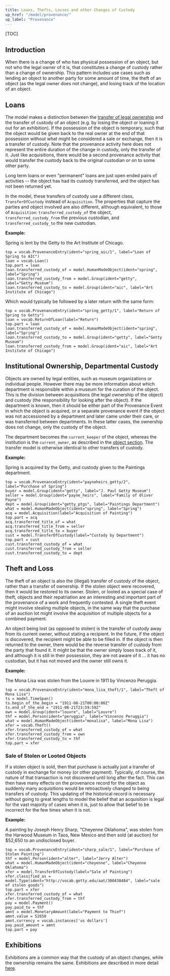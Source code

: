 ```yaml
---
title: Loans, Thefts, Losses and other Changes of Custody
up_href: "/model/provenance/"
up_label: "Provenance"
---
```


[TOC]

## Introduction

When there is a change of who has physical possession of an object, but not who the legal owner of it is, that constitutes a change of custody rather than a change of ownership.  This pattern includes use cases such as lending an object to another party for some amount of time, the theft of an object (as the legal owner does not change), and losing track of the location of an object. 

## Loans

The model makes a distinction between the [transfer of legal ownership](../acquisition) and the transfer of custody of an object (e.g. by losing the object or loaning it out for an exhibition). If the possession of the object is temporary, such that the object would be given back to the real owner at the end of that possession without what might be considered a sale or exchange, then it is a transfer of custody.  Note that the provenance activity here does not represent the entire duration of the change in custody, only the transfer of it.  Just like acquisitions, there would be a second provenance activity that would transfer the custody back to the original custodian or on to some other party.

Long term loans or even "permanent" loans are just open ended pairs of activities -- the object has had its custody transferred, and the object has not been returned yet.

In the model, these transfers of custody use a different class, `TransferOfCustody` instead of `Acquisition`. The properties that capture the parties and object involved are also different, although equivalent, to those of `Acquisition`: `transferred_custody_of` the object, `transferred_custody_from` the previous custodian, and `transferred_custody_to` the new custodian.

__Example:__

Spring is lent by the Getty to the Art Institute of Chicago.

```crom
top = vocab.ProvenanceEntry(ident="spring_aic/1", label="Loan of Spring to AIC")
loan = vocab.Loan()
top.part = loan
loan.transferred_custody_of = model.HumanMadeObject(ident="spring", label="Spring")
loan.transferred_custody_from = model.Group(ident="getty", label="Getty Museum")
loan.transferred_custody_to = model.Group(ident="aic", label="Art Institute of Chicago")
```

Which would typically be followed by a later return with the same form:

```crom
top = vocab.ProvenanceEntry(ident="spring_getty/1", label="Return of Spring to Getty")
loan = vocab.ReturnOfLoan(label="Return")
top.part = loan
loan.transferred_custody_of = model.HumanMadeObject(ident="spring", label="Spring")
loan.transferred_custody_to = model.Group(ident="getty", label="Getty Museum")
loan.transferred_custody_from = model.Group(ident="aic", label="Art Institute of Chicago")
```

## Institutional Ownership, Departmental Custody

Objects are owned by legal entities, such as museum organizations or individual people. However there may be more information about which department is responsible within a museum for the curation of the object. This is the division between acquisitions (the legal ownership of the object) and custody (the responsibility for looking after the object). If the department is known, then it should be either part of the Provenance Event in which the object is acquired, or a separate provenance event if the object was not accessioned by a department and later came under their care, or was transferred between departments. In these latter cases, the ownership does not change, only the custody of the object.

The department becomes the `current_keeper` of the object, whereas the institution is the `current_owner`, as described in the [object section](/model/object/ownership/). The transfer model is otherwise identical to other transfers of custody.

__Example:__

Spring is acquired by the Getty, and custody given to the Paintings department.

```crom
top = vocab.ProvenanceEntry(ident="payneheirs_getty/2", label="Purchase of Spring")
buyer = model.Group(ident="getty", label="J. Paul Getty Museum")
seller = model.Group(ident="payne_heirs", label="Family of Oliver Payne")
dept = model.Group(ident="getty_ptgs", label="Paintings Department")
what = model.HumanMadeObject(ident="spring", label="Spring")
acq = model.Acquisition(label="Acquisition of Painting")
top.part = acq
acq.transferred_title_of = what
acq.transferred_title_from = seller
acq.transferred_title_to = buyer
cust = model.TransferOfCustody(label="Custody by Department")
top.part = cust
cust.transferred_custody_of = what
cust.transferred_custody_from = seller
cust.transferred_custody_to = dept
```

## Theft and Loss

The theft of an object is also the (illegal) transfer of custody of the object, rather than a transfer of ownership. If the stolen object were recovered, then it would be restored to its owner. Stolen, or looted as a special case of theft, objects and their repatriation are an interesting and important part of the provenance of a work and frequently contested. A single theft event might involve stealing multiple objects, in the same way that the purchase of an auction lot might involve the acquisition of multiple objects for a combined payment.

An object being lost (as opposed to stolen) is the transfer of custody away from its current owner, without stating a recipient.  In the future, if the object is discovered, the recipient might be able to be filled in.  If the object is then returned to the owner, there would be the reverse transfer of custody from the party that found it.  It might be that the owner simply loses track of it, and although it is still in their possession, they are not aware of it ... it has no custodian, but it has not moved and the owner still owns it.

__Example:__

The Mona Lisa was stolen from the Louvre in 1911 by Vincenzo Peruggia.

```crom
top = vocab.ProvenanceEntry(ident="mona_lisa_theft/1", label="Theft of Mona Lisa")
ts = model.TimeSpan()
ts.begin_of_the_begin = "1911-08-21T00:00:00Z"
ts.end_of_the_end = "1911-08-21T23:59:59Z"
own = model.Group(ident="louvre", label="Louvre")
thf = model.Person(ident="peruggia", label="Vincenzo Peruggia")
what = model.HumanMadeObject(ident="monalisa", label="Mona Lisa")
xfer = vocab.Theft()
xfer.transferred_custody_of = what
xfer.transferred_custody_from = own
xfer.transferred_custody_to = thf
top.part = xfer
```

### Sale of Stolen or Looted Objects

If a stolen object is sold, then that purchase is actually just a transfer of custody in exchange for money (or other payment). Typically, of course, the nature of that transaction is not discovered until long after the fact. This can then have many effects on the provenance record for the object as suddenly many acquisitions would be retroactively changed to being transfers of custody. This updating of the historical record is necessary without going to great lengths to model the belief that an acquisition is legal for the vast majority of cases when it is, just to allow that belief to be incorrect for the few times when it is not.

__Example:__

A painting by Joseph Henry Sharp, "Cheyenne Oklahoma", was stolen from the Harwood Museum in Taos, New Mexico and then sold (at auction) for $52,650 to an undisclosed buyer.

```crom
top = vocab.ProvenanceEntry(ident="sharp_sale/1", label="Purchase of Stolen Painting")
thf = model.Person(ident="alter", label="Jerry Alter")
what = model.HumanMadeObject(ident="cheyenne", label="Cheyenne Oklahoma")
xfer = model.TransferOfCustody(label="Sale of Painting")
xfer.classified_as = model.Type(ident="http://vocab.getty.edu/aat/300438484", label="sale of stolen goods")
top.part = xfer
xfer.transferred_custody_of = what
xfer.transferred_custody_from = thf
pay = model.Payment()
pay.paid_to = thf
amnt = model.MonetaryAmount(label="Payment to Thief")
amnt.value = 52650
amnt.currency = vocab.instances['us dollars']
pay.paid_amount = amnt
top.part = pay
```

## Exhibitions

Exhibitions are a common way that the custody of an object changes, while the ownership remains the same.  Exhibitions are described in more detail [here](/model/exhibition/).
